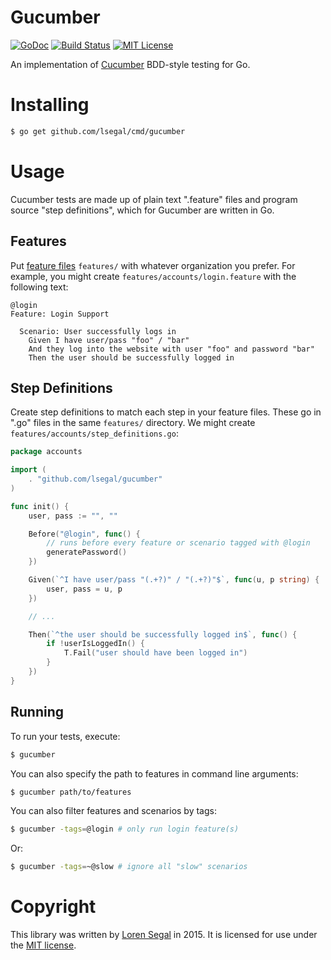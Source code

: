 # Gucumber

[![GoDoc](http://img.shields.io/badge/godoc-reference-blue.svg)](http://godoc.org/github.com/lsegal/gucumber)
[![Build Status](https://img.shields.io/travis/lsegal/gucumber.svg)](https://travis-ci.org/lsegal/gucumber)
[![MIT License](http://img.shields.io/badge/license-MIT-blue.svg)](https://github.com/lsegal/gucumber/blob/master/LICENSE.txt)

An implementation of [Cucumber][cuke] BDD-style testing for Go.

# Installing

```sh
$ go get github.com/lsegal/cmd/gucumber
```

# Usage

Cucumber tests are made up of plain text ".feature" files and program source
"step definitions", which for Gucumber are written in Go.

## Features

Put [feature files][features] `features/` with whatever organization you
prefer. For example, you might create `features/accounts/login.feature` with
the following text:

```
@login
Feature: Login Support

  Scenario: User successfully logs in
    Given I have user/pass "foo" / "bar"
    And they log into the website with user "foo" and password "bar"
    Then the user should be successfully logged in
```

## Step Definitions

Create step definitions to match each step in your feature files. These go
in ".go" files in the same `features/` directory. We might create
`features/accounts/step_definitions.go`:

```go
package accounts

import (
	. "github.com/lsegal/gucumber"
)

func init() {
	user, pass := "", ""

	Before("@login", func() {
		// runs before every feature or scenario tagged with @login
		generatePassword()
	})

	Given(`^I have user/pass "(.+?)" / "(.+?)"$`, func(u, p string) {
		user, pass = u, p
	})

	// ...

	Then(`^the user should be successfully logged in$`, func() {
		if !userIsLoggedIn() {
			T.Fail("user should have been logged in")
		}
	})
}
```

## Running

To run your tests, execute:

```sh
$ gucumber
```

You can also specify the path to features in command line arguments:

```sh
$ gucumber path/to/features
```

You can also filter features and scenarios by tags:

```sh
$ gucumber -tags=@login # only run login feature(s)
```

Or:

```sh
$ gucumber -tags=~@slow # ignore all "slow" scenarios
```

# Copyright

This library was written by [Loren Segal][lsegal] in 2015. It is licensed for
use under the [MIT license][mit].

[cuke]: http://cukes.info
[features]: https://github.com/cucumber/cucumber/wiki/Feature-Introduction
[lsegal]: http://gnuu.org
[mit]: http://opensource.org/licenses/MIT
